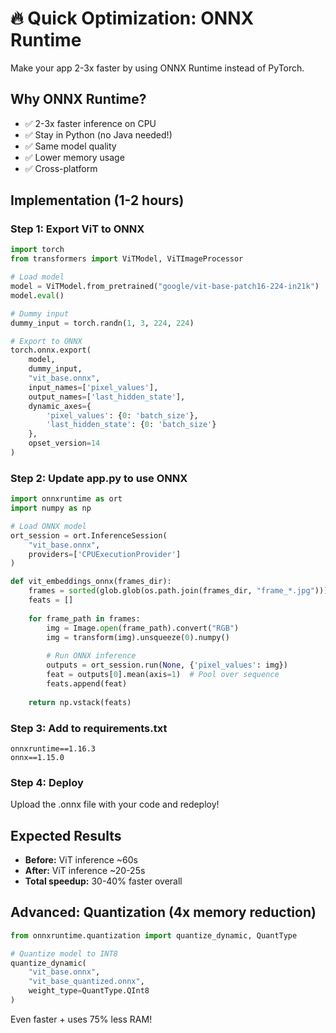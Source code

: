 # 🔥 Quick Optimization: ONNX Runtime

Make your app 2-3x faster by using ONNX Runtime instead of PyTorch.

## Why ONNX Runtime?

- ✅ 2-3x faster inference on CPU
- ✅ Stay in Python (no Java needed!)
- ✅ Same model quality
- ✅ Lower memory usage
- ✅ Cross-platform

## Implementation (1-2 hours)

### Step 1: Export ViT to ONNX

```python
import torch
from transformers import ViTModel, ViTImageProcessor

# Load model
model = ViTModel.from_pretrained("google/vit-base-patch16-224-in21k")
model.eval()

# Dummy input
dummy_input = torch.randn(1, 3, 224, 224)

# Export to ONNX
torch.onnx.export(
    model,
    dummy_input,
    "vit_base.onnx",
    input_names=['pixel_values'],
    output_names=['last_hidden_state'],
    dynamic_axes={
        'pixel_values': {0: 'batch_size'},
        'last_hidden_state': {0: 'batch_size'}
    },
    opset_version=14
)
```

### Step 2: Update app.py to use ONNX

```python
import onnxruntime as ort
import numpy as np

# Load ONNX model
ort_session = ort.InferenceSession(
    "vit_base.onnx",
    providers=['CPUExecutionProvider']
)

def vit_embeddings_onnx(frames_dir):
    frames = sorted(glob.glob(os.path.join(frames_dir, "frame_*.jpg")))
    feats = []
    
    for frame_path in frames:
        img = Image.open(frame_path).convert("RGB")
        img = transform(img).unsqueeze(0).numpy()
        
        # Run ONNX inference
        outputs = ort_session.run(None, {'pixel_values': img})
        feat = outputs[0].mean(axis=1)  # Pool over sequence
        feats.append(feat)
    
    return np.vstack(feats)
```

### Step 3: Add to requirements.txt

```
onnxruntime==1.16.3
onnx==1.15.0
```

### Step 4: Deploy

Upload the .onnx file with your code and redeploy!

## Expected Results

- **Before:** ViT inference ~60s
- **After:** ViT inference ~20-25s
- **Total speedup:** 30-40% faster overall

## Advanced: Quantization (4x memory reduction)

```python
from onnxruntime.quantization import quantize_dynamic, QuantType

# Quantize model to INT8
quantize_dynamic(
    "vit_base.onnx",
    "vit_base_quantized.onnx",
    weight_type=QuantType.QInt8
)
```

Even faster + uses 75% less RAM!

